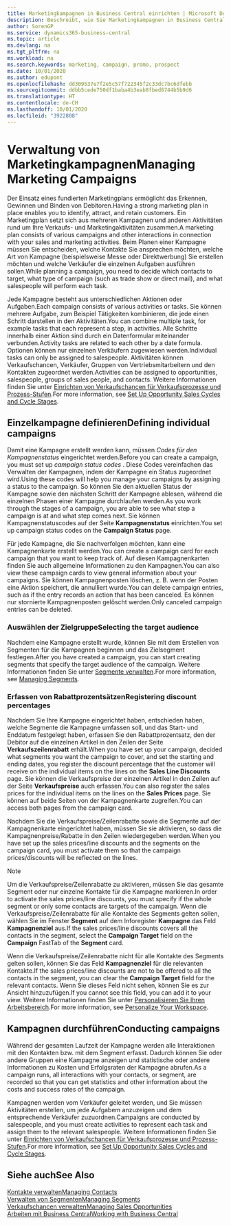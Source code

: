 ```yaml
---
title: Marketingkampagnen in Business Central einrichten | Microsoft Docs
description: Beschreibt, wie Sie Marketingkampagnen in Business Central einrichten und ausführen, um potenzielle Kunden zu identifizieren und Kunden zu behalten.
author: SorenGP
ms.service: dynamics365-business-central
ms.topic: article
ms.devlang: na
ms.tgt_pltfrm: na
ms.workload: na
ms.search.keywords: marketing, campaign, promo, prospect
ms.date: 10/01/2020
ms.author: edupont
ms.openlocfilehash: dd309537e7f2e5c57f722345f2c33dc7bc6dfebb
ms.sourcegitcommit: ddbb5cede750df1baba4b3eab8fbed6744b5b9d6
ms.translationtype: HT
ms.contentlocale: de-CH
ms.lasthandoff: 10/01/2020
ms.locfileid: "3922808"
---
```

# <a name="managing-marketing-campaigns"></a><span data-ttu-id="def8a-103">Verwaltung von Marketingkampagnen</span><span class="sxs-lookup"><span data-stu-id="def8a-103">Managing Marketing Campaigns</span></span>
<span data-ttu-id="def8a-104">Der Einsatz eines fundierten Marketingplans ermöglicht das Erkennen, Gewinnen und Binden von Debitoren.</span><span class="sxs-lookup"><span data-stu-id="def8a-104">Having a strong marketing plan in place enables you to identify, attract, and retain customers.</span></span> <span data-ttu-id="def8a-105">Ein Marketingplan setzt sich aus mehreren Kampagnen und anderen Aktivitäten rund um Ihre Verkaufs- und Marketingaktivitäten zusammen.</span><span class="sxs-lookup"><span data-stu-id="def8a-105">A marketing plan consists of various campaigns and other interactions in connection with your sales and marketing activities.</span></span> <span data-ttu-id="def8a-106">Beim Planen einer Kampagne müssen Sie entscheiden, welche Kontakte Sie ansprechen möchten, welche Art von Kampagne (beispielsweise Messe oder Direktwerbung) Sie erstellen möchten und welche Verkäufer die einzelnen Aufgaben ausführen sollen.</span><span class="sxs-lookup"><span data-stu-id="def8a-106">While planning a campaign, you need to decide which contacts to target, what type of campaign (such as trade show or direct mail), and what salespeople will perform each task.</span></span>

<span data-ttu-id="def8a-107">Jede Kampagne besteht aus unterschiedlichen Aktionen oder Aufgaben.</span><span class="sxs-lookup"><span data-stu-id="def8a-107">Each campaign consists of various activities or tasks.</span></span> <span data-ttu-id="def8a-108">Sie können mehrere Aufgabe, zum Beispiel Tätigkeiten kombinieren, die jede einen Schritt darstellen in den Aktivitäten.</span><span class="sxs-lookup"><span data-stu-id="def8a-108">You can combine multiple task, for example tasks that each represent a step, in activities.</span></span> <span data-ttu-id="def8a-109">Alle Schritte innerhalb einer Aktion sind durch ein Datenformular miteinander verbunden.</span><span class="sxs-lookup"><span data-stu-id="def8a-109">Activity tasks are related to each other by a date formula.</span></span> <span data-ttu-id="def8a-110">Optionen können nur einzelnen Verkäufern zugewiesen werden.</span><span class="sxs-lookup"><span data-stu-id="def8a-110">Individual tasks can only be assigned to salespeople.</span></span> <span data-ttu-id="def8a-111">Aktivitäten können Verkaufschancen, Verkäufer, Gruppen von Vertriebsmitarbeitern und den Kontakten zugeordnet werden.</span><span class="sxs-lookup"><span data-stu-id="def8a-111">Activities can be assigned to opportunities, salespeople, groups of sales people, and contacts.</span></span> <span data-ttu-id="def8a-112">Weitere Informationen finden Sie unter [Einrichten von Verkaufschancen für Verkaufsprozesse und Prozess-Stufen](marketing-how-setup-opportunity-sales-cycles-stages.md).</span><span class="sxs-lookup"><span data-stu-id="def8a-112">For more information, see [Set Up Opportunity Sales Cycles and Cycle Stages](marketing-how-setup-opportunity-sales-cycles-stages.md).</span></span>

## <a name="defining-individual-campaigns"></a><span data-ttu-id="def8a-113">Einzelkampagne definieren</span><span class="sxs-lookup"><span data-stu-id="def8a-113">Defining individual campaigns</span></span>
<span data-ttu-id="def8a-114">Damit eine Kampagne erstellt werden kann, müssen *Codes für den Kampagnenstatus* eingerichtet werden.</span><span class="sxs-lookup"><span data-stu-id="def8a-114">Before you can create a campaign, you must set up *campaign status codes* .</span></span> <span data-ttu-id="def8a-115">Diese Codes vereinfachen das Verwalten der Kampagnen, indem der Kampagne ein Status zugeordnet wird.</span><span class="sxs-lookup"><span data-stu-id="def8a-115">Using these codes will help you manage your campaigns by assigning a status to the campaign.</span></span> <span data-ttu-id="def8a-116">So können Sie den aktuellen Status der Kampagne sowie den nächsten Schritt der Kampagne ablesen, während die einzelnen Phasen einer Kampagne durchlaufen werden.</span><span class="sxs-lookup"><span data-stu-id="def8a-116">As you work through the stages of a campaign, you are able to see what step a campaign is at and what step comes next.</span></span> <span data-ttu-id="def8a-117">Sie können Kampagnenstatuscodes auf der Seite **Kampagnenstatus** einrichten.</span><span class="sxs-lookup"><span data-stu-id="def8a-117">You set up campaign status codes on the **Campaign Status** page.</span></span>

<span data-ttu-id="def8a-118">Für jede Kampagne, die Sie nachverfolgen möchten, kann eine Kampagnenkarte erstellt werden.</span><span class="sxs-lookup"><span data-stu-id="def8a-118">You can create a campaign card for each campaign that you want to keep track of.</span></span> <span data-ttu-id="def8a-119">Auf diesen Kampagnenkarten finden Sie auch allgemeine Informationen zu den Kampagnen.</span><span class="sxs-lookup"><span data-stu-id="def8a-119">You can also view these campaign cards to view general information about your campaigns.</span></span>
<span data-ttu-id="def8a-120">Sie können Kampagnenposten löschen, z. B. wenn der Posten eine Aktion speichert, die annulliert wurde.</span><span class="sxs-lookup"><span data-stu-id="def8a-120">You can delete campaign entries, such as if the entry records an action that has been canceled.</span></span> <span data-ttu-id="def8a-121">Es können nur stornierte Kampagnenposten gelöscht werden.</span><span class="sxs-lookup"><span data-stu-id="def8a-121">Only canceled campaign entries can be deleted.</span></span>

### <a name="selecting-the-target-audience"></a><span data-ttu-id="def8a-122">Auswählen der Zielgruppe</span><span class="sxs-lookup"><span data-stu-id="def8a-122">Selecting the target audience</span></span>
<span data-ttu-id="def8a-123">Nachdem eine Kampagne erstellt wurde, können Sie mit dem Erstellen von Segmenten für die Kampagnen beginnen und das Zielsegment festlegen.</span><span class="sxs-lookup"><span data-stu-id="def8a-123">After you have created a campaign, you can start creating segments that specify the target audience of the campaign.</span></span> <span data-ttu-id="def8a-124">Weitere Informationen finden Sie unter [Segmente verwalten](marketing-segments.md).</span><span class="sxs-lookup"><span data-stu-id="def8a-124">For more information, see [Managing Segments](marketing-segments.md).</span></span>

### <a name="registering-discount-percentages"></a><span data-ttu-id="def8a-125">Erfassen von Rabattprozentsätzen</span><span class="sxs-lookup"><span data-stu-id="def8a-125">Registering discount percentages</span></span>
<span data-ttu-id="def8a-126">Nachdem Sie Ihre Kampagne eingerichtet haben, entschieden haben, welche Segmente die Kampagne umfassen soll, und das Start- und Enddatum festgelegt haben, erfassen Sie den Rabattprozentsatz, den der Debitor auf die einzelnen Artikel in den Zeilen der Seite **Verkaufszeilenrabatt** erhält.</span><span class="sxs-lookup"><span data-stu-id="def8a-126">When you have set up your campaign, decided what segments you want the campaign to cover, and set the starting and ending dates, you register the discount percentage that the customer will receive on the individual items on the lines on the **Sales Line Discounts** page.</span></span> <span data-ttu-id="def8a-127">Sie können die Verkaufspreise der einzelnen Artikel in den Zeilen auf der Seite **Verkaufspreise** auch erfassen.</span><span class="sxs-lookup"><span data-stu-id="def8a-127">You can also register the sales prices for the individual items on the lines on the **Sales Prices** page.</span></span> <span data-ttu-id="def8a-128">Sie können auf beide Seiten von der Kampagnenkarte zugreifen.</span><span class="sxs-lookup"><span data-stu-id="def8a-128">You can access both pages from the campaign card.</span></span>

 <span data-ttu-id="def8a-129">Nachdem Sie die Verkaufspreise/Zeilenrabatte sowie die Segmente auf der Kampagnenkarte eingerichtet haben, müssen Sie sie aktivieren, so dass die Kampagnenpreise/Rabatte in den Zeilen wiedergegeben werden.</span><span class="sxs-lookup"><span data-stu-id="def8a-129">When you have set up the sales prices/line discounts and the segments on the campaign card, you must activate them so that the campaign prices/discounts will be reflected on the lines.</span></span>

> [!NOTE]  
>   <span data-ttu-id="def8a-130">Um die Verkaufspreise/Zeilenrabatte zu aktivieren, müssen Sie das gesamte Segment oder nur einzelne Kontakte für die Kampagne markieren.</span><span class="sxs-lookup"><span data-stu-id="def8a-130">In order to activate the sales prices/line discounts, you must specify if the whole segment or only some contacts are targets of the campaign.</span></span> <span data-ttu-id="def8a-131">Wenn die Verkaufspreise/Zeilenrabatte für alle Kontakte des Segments gelten sollen, wählen Sie im Fenster **Segment** auf dem Inforegister **Kampagne** das Feld **Kampagnenziel** aus.</span><span class="sxs-lookup"><span data-stu-id="def8a-131">If the sales prices/line discounts covers all the contacts in the segment, select the **Campaign Target** field on the **Campaign** FastTab of the **Segment** card.</span></span>

<span data-ttu-id="def8a-132">Wenn die Verkaufspreise/Zeilenrabatte nicht für alle Kontakte des Segments gelten sollen, können Sie das Feld **Kampagnenziel** für die relevanten Kontakte.</span><span class="sxs-lookup"><span data-stu-id="def8a-132">If the sales prices/line discounts are not to be offered to all the contacts in the segment, you can clear the **Campaign Target** field for the relevant contacts.</span></span> <span data-ttu-id="def8a-133">Wenn Sie dieses Feld nicht sehen, können Sie es zur Ansicht hinzuzufügen.</span><span class="sxs-lookup"><span data-stu-id="def8a-133">If you cannot see this field, you can add it to your view.</span></span> <span data-ttu-id="def8a-134">Weitere Informationen finden Sie unter [Personalisieren Sie Ihren Arbeitsbereich](ui-personalization-user.md).</span><span class="sxs-lookup"><span data-stu-id="def8a-134">For more information, see [Personalize Your Workspace](ui-personalization-user.md).</span></span>

## <a name="conducting-campaigns"></a><span data-ttu-id="def8a-135">Kampagnen durchführen</span><span class="sxs-lookup"><span data-stu-id="def8a-135">Conducting campaigns</span></span>
<span data-ttu-id="def8a-136">Während der gesamten Laufzeit der Kampagne werden alle Interaktionen mit den Kontakten bzw. mit dem Segment erfasst. Dadurch können Sie oder andere Gruppen eine Kampagne anzeigen und statistische oder andere Informationen zu Kosten und Erfolgsraten der Kampagne abrufen.</span><span class="sxs-lookup"><span data-stu-id="def8a-136">As a campaign runs, all interactions with your contacts, or segment, are recorded so that you can get statistics and other information about the costs and success rates of the campaign.</span></span>

<span data-ttu-id="def8a-137">Kampagnen werden vom Verkäufer geleitet werden, und Sie müssen Aktivitäten erstellen, um jede Aufgabem  anzuzeigen und dem entsprechende Verkäufer zuzuordnen.</span><span class="sxs-lookup"><span data-stu-id="def8a-137">Campaigns are conducted by salespeople, and you must create activities to represent each task and assign them to the relevant salespeople.</span></span> <span data-ttu-id="def8a-138">Weitere Informationen finden Sie unter [Einrichten von Verkaufschancen für Verkaufsprozesse und Prozess-Stufen](marketing-how-setup-opportunity-sales-cycles-stages.md).</span><span class="sxs-lookup"><span data-stu-id="def8a-138">For more information, see [Set Up Opportunity Sales Cycles and Cycle Stages](marketing-how-setup-opportunity-sales-cycles-stages.md).</span></span>

## <a name="see-also"></a><span data-ttu-id="def8a-139">Siehe auch</span><span class="sxs-lookup"><span data-stu-id="def8a-139">See Also</span></span>
[<span data-ttu-id="def8a-140">Kontakte verwalten</span><span class="sxs-lookup"><span data-stu-id="def8a-140">Managing Contacts</span></span>](marketing-contacts.md)  
[<span data-ttu-id="def8a-141">Verwalten von Segmenten</span><span class="sxs-lookup"><span data-stu-id="def8a-141">Managing Segments</span></span>](marketing-segments.md)  
[<span data-ttu-id="def8a-142">Verkaufschancen verwalten</span><span class="sxs-lookup"><span data-stu-id="def8a-142">Managing Sales Opportunities</span></span>](marketing-manage-sales-opportunities.md)  
[<span data-ttu-id="def8a-143">Arbeiten mit  Business Central</span><span class="sxs-lookup"><span data-stu-id="def8a-143">Working with Business Central</span></span>](ui-work-product.md)  
